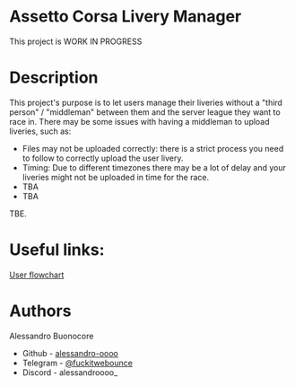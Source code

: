 # Assetto Corsa Livery Manager
This project is WORK IN PROGRESS

# Description
This project's purpose is to let users manage their liveries without a "third person" / "middleman" between them and the server league they want to race in. There may be some issues with having a middleman to upload liveries, such as:

* Files may not be uploaded correctly: there is a strict process you need to follow to correctly upload the user livery.
* Timing: Due to different timezones there may be a lot of delay and your liveries might not be uploaded in time for the race.
* TBA
* TBA

TBE.

# Useful links:
[User flowchart](https://www.figma.com/file/dcvxLsiOR3HKLEWQKoFB8z/Flowchart?type=whiteboard&node-id=0%3A1&t=F6iDE9BTTKWH9afX-1)

# Authors

Alessandro Buonocore
* Github - [alessandro-oooo](https://github.com/alessandro-ooo)
* Telegram - [@fuckitwebounce](t.me/fuckitwebounce)
* Discord - alessandroooo_ 

